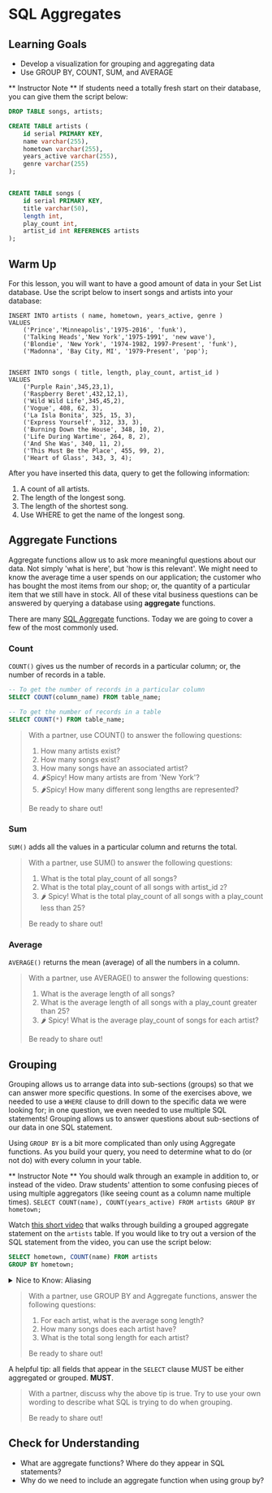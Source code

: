 # SQL Aggregates

## Learning Goals
* Develop a visualization for grouping and aggregating data
* Use GROUP BY, COUNT, SUM, and AVERAGE

** Instructor Note ** If students need a totally fresh start on their database, you can give them the script below:
```sql
DROP TABLE songs, artists;

CREATE TABLE artists (
	id serial PRIMARY KEY,
	name varchar(255),
	hometown varchar(255),
	years_active varchar(255),
    genre varchar(255)
);


CREATE TABLE songs (
	id serial PRIMARY KEY,
	title varchar(50),
	length int,
	play_count int,
    artist_id int REFERENCES artists
);
```

## Warm Up

For this lesson, you will want to have a good amount of data in your Set List database.  Use the script below to insert songs and artists into your database:

```
INSERT INTO artists ( name, hometown, years_active, genre )
VALUES
	('Prince','Minneapolis','1975-2016', 'funk'),
	('Talking Heads','New York','1975-1991', 'new wave'),
    ('Blondie', 'New York', '1974-1982, 1997-Present', 'funk'),
    ('Madonna', 'Bay City, MI', '1979-Present', 'pop');


INSERT INTO songs ( title, length, play_count, artist_id )
VALUES
    ('Purple Rain',345,23,1),
    ('Raspberry Beret',432,12,1),
    ('Wild Wild Life',345,45,2),
    ('Vogue', 408, 62, 3),
    ('La Isla Bonita', 325, 15, 3),
    ('Express Yourself', 312, 33, 3),
    ('Burning Down the House', 348, 10, 2),
    ('Life During Wartime', 264, 8, 2),
    ('And She Was', 340, 11, 2),
    ('This Must Be the Place', 455, 99, 2),
    ('Heart of Glass', 343, 3, 4);
```

After you have inserted this data, query to get the following information:
1. A count of all artists.
1. The length of the longest song.
1. The length of the shortest song.
1. Use WHERE to get the name of the longest song.

## Aggregate Functions

Aggregate functions allow us to ask more meaningful questions about our data.  Not simply 'what is here', but 'how is this relevant'.  We might need to know the average time a user spends on our application; the customer who has bought the most items from our shop; or, the quantity of a particular item that we still have in stock.  All of these vital business questions can be answered by querying a database using **aggregate** functions.

There are many [SQL Aggregate](https://www.sqlservertutorial.net/sql-server-aggregate-functions/) functions.  Today we are going to cover a few of the most commonly used.

### Count

`COUNT()` gives us the number of records in a particular column; or, the number of records in a table.

```sql
-- To get the number of records in a particular column
SELECT COUNT(column_name) FROM table_name;

-- To get the number of records in a table
SELECT COUNT(*) FROM table_name;
```

> With a partner, use COUNT() to answer the following questions:
> 1. How many artists exist?
> 2. How many songs exist?
> 3. How many songs have an associated artist?
> 4. 🌶️Spicy! How many artists are from 'New York'?
> 5. 🌶️Spicy! How many different song lengths are represented?
> 
> Be ready to share out!

### Sum

`SUM()` adds all the values in a particular column and returns the total.

> With a partner, use SUM() to answer the following questions:
> 1. What is the total play_count of all songs?
> 2. What is the total play_count of all songs with artist_id `2`?
> 3. 🌶️ Spicy! What is the total play_count of all songs with a play_count less than 25?
> 
> Be ready to share out!


### Average

`AVERAGE()`  returns the mean (average) of all the numbers in a column.

> With a partner, use AVERAGE() to answer the following questions:
> 1. What is the average length of all songs?
> 2. What is the average length of all songs with a play_count greater than 25?
> 3. 🌶️ Spicy! What is the average play_count of songs for each artist?
> 
> Be ready to share out!

## Grouping

Grouping allows us to arrange data into sub-sections (groups) so that we can answer more specific questions.  In some of the exercises above, we needed to use a `WHERE` clause to drill down to the specific data we were looking for; in one question, we even needed to use multiple SQL statements!  Grouping allows us to answer questions about sub-sections of our data in one SQL statement.

Using `GROUP BY` is a bit more complicated than only using Aggregate functions. As you build your query, you need to determine what to do (or not do) with every column in your table.

** Instructor Note ** You should walk through an example in addition to, or instead of the video. Draw students' attention to some confusing pieces of using multiple aggregators (like seeing count as a column name multiple times). `SELECT COUNT(name), COUNT(years_active) FROM artists GROUP BY hometown;`

Watch [this short video](https://www.loom.com/share/4ce05601a3654b4c99ae2ecb40560fab) that walks through building a grouped aggregate statement on the `artists` table.  If you would like to try out a version of the SQL statement from the video, you can use the script below:

```sql
SELECT hometown, COUNT(name) FROM artists
GROUP BY hometown;
```

<details><summary>Nice to Know: Aliasing</summary>
    <p>
    This is a nice-to-know, non-critical piece of information.
    </p>
    <p>
    When you are using aggregates, it can be difficult sometimes to determine what information is showing up in your result set.  Try running the two SQL statements below:
    </p>
    <code>SELECT hometown, COUNT(name) FROM artists GROUP BY hometown;</code></br>
    <code>SELECT hometown, COUNT(name) AS count_of_unique_artist_names FROM artists GROUP BY hometown;</code>
    </br>
    </br>
    <p>
    Using `AS` allows you to rename the result column.  It <strong>does not</strong> change anything in the database table; it only appears in the results.
    </p>
</details>

> With a partner, use GROUP BY and Aggregate functions, answer the following questions:
> 1. For each artist, what is the average song length?
> 2. How many songs does each artist have?
> 3. What is the total song length for each artist?
> 
> Be ready to share out!

A helpful tip: all fields that appear in the `SELECT` clause MUST be either aggregated or grouped.  **MUST**.

> With a partner, discuss why the above tip is true.  Try to use your own wording to describe what SQL is trying to do when grouping.
> 
> Be ready to share out!

## Check for Understanding
* What are aggregate functions? Where do they appear in SQL statements?
* Why do we need to include an aggregate function when using group by?